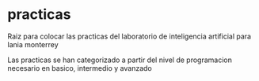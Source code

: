 # practicas
Raiz para colocar las practicas del laboratorio de inteligencia artificial para lania monterrey

Las practicas se han categorizado a partir del nivel de programacion necesario en basico, intermedio y avanzado

